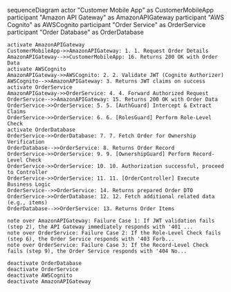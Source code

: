 sequenceDiagram
    actor "Customer Mobile App" as CustomerMobileApp
    participant "Amazon API Gateway" as AmazonAPIGateway
    participant "AWS Cognito" as AWSCognito
    participant "Order Service" as OrderService
    participant "Order Database" as OrderDatabase

    activate AmazonAPIGateway
    CustomerMobileApp->>AmazonAPIGateway: 1. 1. Request Order Details
    AmazonAPIGateway-->>CustomerMobileApp: 16. Returns 200 OK with Order Data
    activate AWSCognito
    AmazonAPIGateway->>AWSCognito: 2. 2. Validate JWT (Cognito Authorizer)
    AWSCognito-->>AmazonAPIGateway: 3. Returns JWT claims on success
    activate OrderService
    AmazonAPIGateway->>OrderService: 4. 4. Forward Authorized Request
    OrderService-->>AmazonAPIGateway: 15. Returns 200 OK with Order Data
    OrderService->>OrderService: 5. 5. [AuthGuard] Intercept & Extract Claims
    OrderService->>OrderService: 6. 6. [RolesGuard] Perform Role-Level Check
    activate OrderDatabase
    OrderService->>OrderDatabase: 7. 7. Fetch Order for Ownership Verification
    OrderDatabase-->>OrderService: 8. Returns Order Record
    OrderService->>OrderService: 9. 9. [OwnershipGuard] Perform Record-Level Check
    OrderService->>OrderService: 10. 10. Authorization successful, proceed to Controller
    OrderService->>OrderService: 11. 11. [OrderController] Execute Business Logic
    OrderService-->>OrderService: 14. Returns prepared Order DTO
    OrderService->>OrderDatabase: 12. 12. Fetch additional related data (e.g., items)
    OrderDatabase-->>OrderService: 13. Returns Order Items

    note over AmazonAPIGateway: Failure Case 1: If JWT validation fails (step 2), the API Gateway immediately responds with '401 ...
    note over OrderService: Failure Case 2: If the Role-Level Check fails (step 6), the Order Service responds with '403 Forb...
    note over OrderService: Failure Case 3: If the Record-Level Check fails (step 9), the Order Service responds with '404 No...

    deactivate OrderDatabase
    deactivate OrderService
    deactivate AWSCognito
    deactivate AmazonAPIGateway
